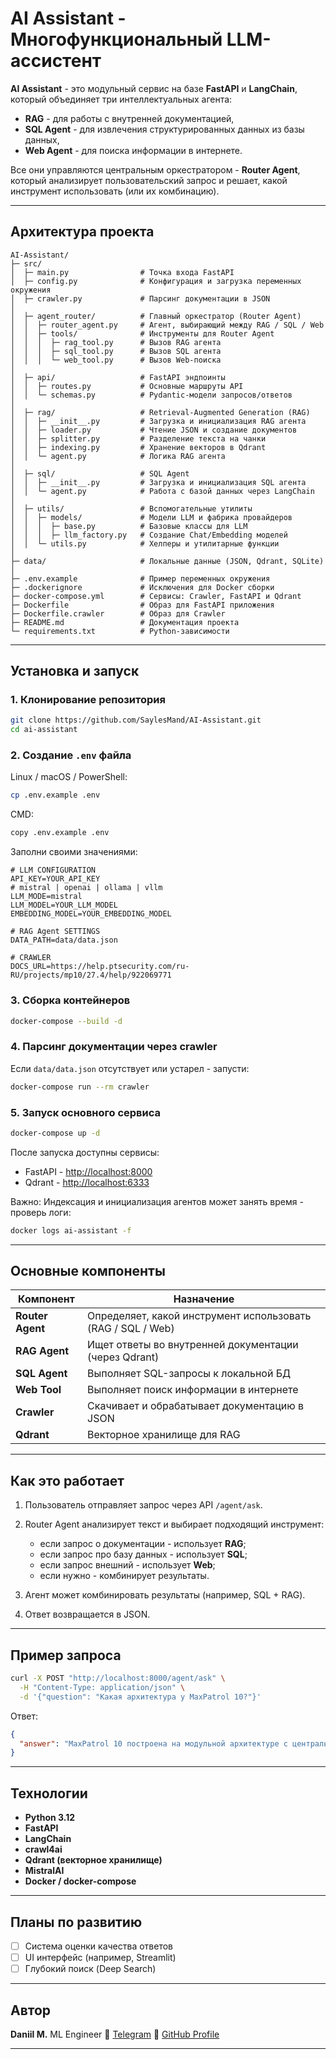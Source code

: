 # AI Assistant - Многофункциональный LLM-ассистент

**AI Assistant** - это модульный сервис на базе **FastAPI** и **LangChain**, который объединяет три интеллектуальных агента:

* **RAG** - для работы с внутренней документацией,
* **SQL Agent** - для извлечения структурированных данных из базы данных,
* **Web Agent** - для поиска информации в интернете.

Все они управляются центральным оркестратором - **Router Agent**, который анализирует пользовательский запрос и решает, какой инструмент использовать (или их комбинацию).

---

## Архитектура проекта

```
AI-Assistant/
├─ src/
│  ├─ main.py                # Точка входа FastAPI
│  ├─ config.py              # Конфигурация и загрузка переменных окружения
│  ├─ crawler.py             # Парсинг документации в JSON
│
│  ├─ agent_router/          # Главный оркестратор (Router Agent)
│  │  ├─ router_agent.py     # Агент, выбирающий между RAG / SQL / Web
│  │  ├─ tools/              # Инструменты для Router Agent
│  │  │  ├─ rag_tool.py      # Вызов RAG агента
│  │  │  ├─ sql_tool.py      # Вызов SQL агента
│  │  │  └─ web_tool.py      # Вызов Web-поиска
│
│  ├─ api/                   # FastAPI эндпоинты
│  │  ├─ routes.py           # Основные маршруты API
│  │  └─ schemas.py          # Pydantic-модели запросов/ответов
│
│  ├─ rag/                   # Retrieval-Augmented Generation (RAG)
│  │  ├─ __init__.py         # Загрузка и инициализация RAG агента
│  │  ├─ loader.py           # Чтение JSON и создание документов
│  │  ├─ splitter.py         # Разделение текста на чанки
│  │  ├─ indexing.py         # Хранение векторов в Qdrant
│  │  └─ agent.py            # Логика RAG агента
│
│  ├─ sql/                   # SQL Agent
│  │  ├─ __init__.py         # Загрузка и инициализация SQL агента
│  │  └─ agent.py            # Работа с базой данных через LangChain
│
│  ├─ utils/                 # Вспомогательные утилиты
│  │  ├─ models/             # Модели LLM и фабрика провайдеров
│  │  │  ├─ base.py          # Базовые классы для LLM
│  │  │  ├─ llm_factory.py   # Создание Chat/Embedding моделей
│  │  └─ utils.py            # Хелперы и утилитарные функции
│
├─ data/                     # Локальные данные (JSON, Qdrant, SQLite)
│
├─ .env.example              # Пример переменных окружения
├─ .dockerignore             # Исключения для Docker сборки
├─ docker-compose.yml        # Сервисы: Crawler, FastAPI и Qdrant
├─ Dockerfile                # Образ для FastAPI приложения
├─ Dockerfile.crawler        # Образ для Crawler
├─ README.md                 # Документация проекта
└─ requirements.txt          # Python-зависимости
```

---

## Установка и запуск

### 1. Клонирование репозитория

```bash
git clone https://github.com/SaylesMand/AI-Assistant.git
cd ai-assistant
```

### 2. Создание `.env` файла
Linux / macOS / PowerShell:
```bash
cp .env.example .env
```
CMD:
```bash
copy .env.example .env
```

Заполни своими значениями:

```env
# LLM CONFIGURATION
API_KEY=YOUR_API_KEY
# mistral | openai | ollama | vllm
LLM_MODE=mistral
LLM_MODEL=YOUR_LLM_MODEL
EMBEDDING_MODEL=YOUR_EMBEDDING_MODEL

# RAG Agent SETTINGS
DATA_PATH=data/data.json

# CRAWLER
DOCS_URL=https://help.ptsecurity.com/ru-RU/projects/mp10/27.4/help/922069771
```
### 3. Сборка контейнеров

```bash
docker-compose --build -d
```

### 4. Парсинг документации через crawler
Если `data/data.json` отсутствует или устарел - запусти:
```bash
docker-compose run --rm crawler
```

### 5. Запуск основного сервиса

```bash
docker-compose up -d
```

После запуска доступны сервисы:

* FastAPI - [http://localhost:8000](http://localhost:8000)
* Qdrant - [http://localhost:6333](http://localhost:6333)

Важно: Индексация и инициализация агентов может занять время - проверь логи:
```bash
docker logs ai-assistant -f
```
---

## Основные компоненты

| Компонент        | Назначение                                                  |
| ---------------- | ----------------------------------------------------------- |
| **Router Agent** | Определяет, какой инструмент использовать (RAG / SQL / Web) |
| **RAG Agent**    | Ищет ответы во внутренней документации (через Qdrant)       |
| **SQL Agent**    | Выполняет SQL-запросы к локальной БД                        |
| **Web Tool**     | Выполняет поиск информации в интернете                      |
| **Crawler**      | Скачивает и обрабатывает документацию в JSON                |
| **Qdrant**       | Векторное хранилище для RAG                                 |

---

## Как это работает

1. Пользователь отправляет запрос через API `/agent/ask`.
2. Router Agent анализирует текст и выбирает подходящий инструмент:

   * если запрос о документации - использует **RAG**;
   * если запрос про базу данных - использует **SQL**;
   * если запрос внешний - использует **Web**;
   * если нужно - комбинирует результаты.
3. Агент может комбинировать результаты (например, SQL + RAG).
4. Ответ возвращается в JSON.

---

## Пример запроса

```bash
curl -X POST "http://localhost:8000/agent/ask" \
  -H "Content-Type: application/json" \
  -d '{"question": "Какая архитектура у MaxPatrol 10?"}'
```

Ответ:

```json
{
  "answer": "MaxPatrol 10 построена на модульной архитектуре с центральным компонентом MP 10 Core..."
}
```

---

## Технологии

* **Python 3.12**
* **FastAPI**
* **LangChain**
* **crawl4ai**
* **Qdrant (векторное хранилище)**
* **MistralAI**
* **Docker / docker-compose**

---

## Планы по развитию

* [ ] Система оценки качества ответов
* [ ] UI интерфейс (например, Streamlit)
* [ ] Глубокий поиск (Deep Search)

---

## Автор

**Daniil M.**
ML Engineer
📧 [Telegram](https://t.me/daniil_domino)
💼 [GitHub Profile](https://github.com/SaylesMand)

---
